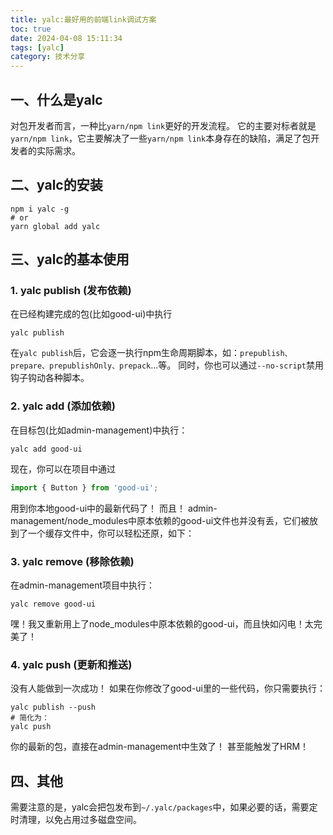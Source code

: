 ```yaml
---
title: yalc:最好用的前端link调试方案
toc: true
date: 2024-04-08 15:11:34
tags: [yalc]
category: 技术分享
---
```

## 一、什么是yalc
对包开发者而言，一种比`yarn/npm link`更好的开发流程。
它的主要对标者就是`yarn/npm link`，它主要解决了一些`yarn/npm link`本身存在的缺陷，满足了包开发者的实际需求。
## 二、yalc的安装
```shell
npm i yalc -g
# or
yarn global add yalc
```
## 三、yalc的基本使用
### 1. yalc publish (发布依赖)
在已经构建完成的包(比如good-ui)中执行
```shell
yalc publish
```
在`yalc publish`后，它会逐一执行npm生命周期脚本，如：`prepublish、prepare、prepublishOnly、prepack`...等。
同时，你也可以通过`--no-script`禁用钩子钩动各种脚本。
### 2. yalc add (添加依赖)
在目标包(比如admin-management)中执行：
```shell
yalc add good-ui
```

现在，你可以在项目中通过
```js
import { Button } from 'good-ui';
```

用到你本地good-ui中的最新代码了！
而且！
admin-management/node_modules中原本依赖的good-ui文件也并没有丢，它们被放到了一个缓存文件中，你可以轻松还原，如下：
### 3. yalc remove (移除依赖)
在admin-management项目中执行：
```shell
yalc remove good-ui
```

嘿！我又重新用上了node_modules中原本依赖的good-ui，而且快如闪电！太完美了！
### 4. yalc push (更新和推送)
没有人能做到一次成功！
如果在你修改了good-ui里的一些代码，你只需要执行：
```shell
yalc publish --push
# 简化为：
yalc push
```

你的最新的包，直接在admin-management中生效了！
甚至能触发了HRM！
## 四、其他
需要注意的是，yalc会把包发布到`~/.yalc/packages`中，如果必要的话，需要定时清理，以免占用过多磁盘空间。